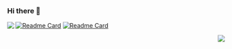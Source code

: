 ### Hi there 👋

<!--
**ItsGrard/ItsGrard** is a ✨ _special_ ✨ repository because its `README.md` (this file) appears on your GitHub profile.

Here are some ideas to get you started:

- 🔭 I’m currently working on ...
- 🌱 I’m currently learning ...
- 👯 I’m looking to collaborate on ...
- 🤔 I’m looking for help with ...
- 💬 Ask me about ...
- 📫 How to reach me: ...
- 😄 Pronouns: ...
- ⚡ Fun fact: ...
-->

<a href="https://github.com/ItsGrard/github-readme-stats">
  <img align="left" src="https://github-readme-stats.vercel.app/api?username=ItsGrard&count_private=true&show_icons=true&theme=tokyonight" />
</a>


[![Readme Card](https://github-readme-stats.vercel.app/api/pin/?username=ItsGrard&repo=ShellProject2)](https://github.com/ItsGrard/ShellProject2) [![Readme Card](https://github-readme-stats.vercel.app/api/pin/?username=ItsGrard&repo=costa_AutoMessage)](https://github.com/ItsGrard/costa_AutoMessage)

<a href="https://github.com/ItsGrard/github-readme-stats">
  <img align="right" src="https://github-readme-stats.vercel.app/api/top-langs/?username=ItsGrard&layout=compact" />
</a>






